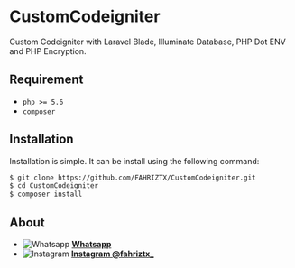 # CustomCodeigniter

Custom Codeigniter with Laravel Blade, Illuminate Database, PHP Dot ENV and PHP Encryption.

## Requirement

- `php >= 5.6`
- `composer`

## Installation

Installation is simple. It can be install using the following command:
```sh
$ git clone https://github.com/FAHRIZTX/CustomCodeigniter.git
$ cd CustomCodeigniter
$ composer install
```

## About

- ![Whatsapp](https://whatsappbrand.com/wp-content/themes/whatsapp-brc/favicon-32x32.png) **[Whatsapp](http://bit.ly/fahriwa)**
- ![Instagram](https://z-p3.www.instagram.com/static/images/ico/favicon.ico/36b3ee2d91ed.ico) **[Instagram @fahriztx_](https://instagram.com/fahriztx_)**